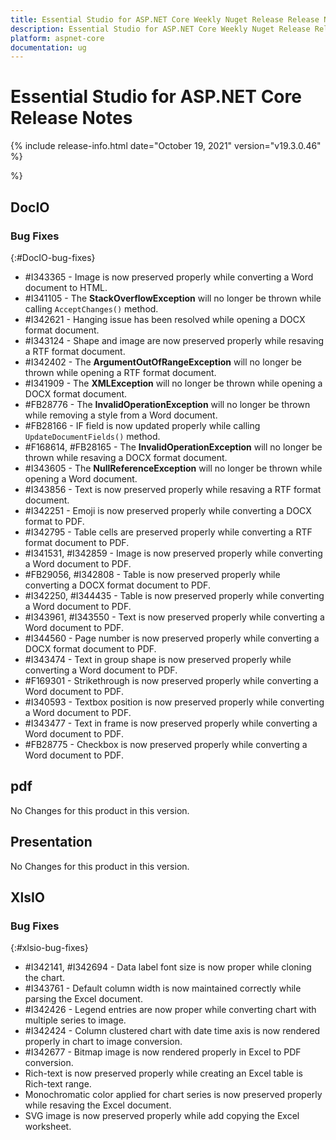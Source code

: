 ```yaml
---
title: Essential Studio for ASP.NET Core Weekly Nuget Release Release Notes  
description: Essential Studio for ASP.NET Core Weekly Nuget Release Release Notes  
platform: aspnet-core
documentation: ug
---
```


# Essential Studio for ASP.NET Core  Release Notes  

{% include release-info.html date="October 19, 2021"  version="v19.3.0.46" %} 



 %}



## DocIO

### Bug Fixes
{:#DocIO-bug-fixes}

* \#I343365 - Image is now preserved properly while converting a Word document to HTML.
* \#I341105 - The **StackOverflowException** will no longer be thrown while calling `AcceptChanges()` method.
* \#I342621 - Hanging issue has been resolved while opening a DOCX format document.
* \#I343124 - Shape and image are now preserved properly while resaving a RTF format document.
* \#I342402 - The **ArgumentOutOfRangeException** will no longer be thrown while opening a RTF format document.
* \#I341909 - The **XMLException** will no longer be thrown while opening a DOCX format document.
* \#FB28776 - The **InvalidOperationException** will no longer be thrown while removing a style from a Word document.
* \#FB28166 - IF field is now updated properly while calling `UpdateDocumentFields()` method.
* \#F168614, \#FB28165 - The **InvalidOperationException** will no longer be thrown while resaving a DOCX format document.
* \#I343605 - The **NullReferenceException** will no longer be thrown while opening a Word document.
* \#I343856 - Text is now preserved properly while resaving a RTF format document.
* \#I342251 - Emoji is now preserved properly while converting a DOCX format to PDF.
* \#I342795 - Table cells are preserved properly while converting a RTF format document to PDF.
* \#I341531, \#I342859 - Image is now preserved properly while converting a Word document to PDF.
* \#FB29056, \#I342808 - Table is now preserved properly while converting a DOCX format document to PDF.
* \#I342250, \#I344435 - Table is now preserved properly while converting a Word document to PDF.
* \#I343961, \#I343550 - Text is now preserved properly while converting a Word document to PDF.
* \#I344560 - Page number is now preserved properly while converting a DOCX format document to PDF.
* \#I343474 - Text in group shape is now preserved properly while converting a Word document to PDF.
* \#F169301 - Strikethrough is now preserved properly while converting a Word document to PDF.
* \#I340593 - Textbox position is now preserved properly while converting a Word document to PDF.
* \#I343477 - Text in frame is now preserved properly while converting a Word document to PDF.
* \#FB28775 - Checkbox is now preserved properly while converting a Word document to PDF.

## pdf

No Changes for this product in this version.

[//]: # "Delete the contents of this file while new content is added."

## Presentation

No Changes for this product in this version.

[//]: # "Delete the contents of this file while new content is added."

## XlsIO

### Bug Fixes
{:#xlsio-bug-fixes}

* \#I342141, \#I342694 - Data label font size is now proper while cloning the chart.
* \#I343761 - Default column width is now maintained correctly while parsing the Excel document.
* \#I342426 - Legend entries are now proper while converting chart with multiple series to image.
* \#I342424 - Column clustered chart with date time axis is now rendered properly in chart to image conversion.
* \#I342677 - Bitmap image is now rendered properly in Excel to PDF conversion.
* Rich-text is now preserved properly while creating an Excel table is Rich-text range.
* Monochromatic color applied for chart series is now preserved properly while resaving the Excel document.
* SVG image is now preserved properly while add copying the Excel worksheet.
